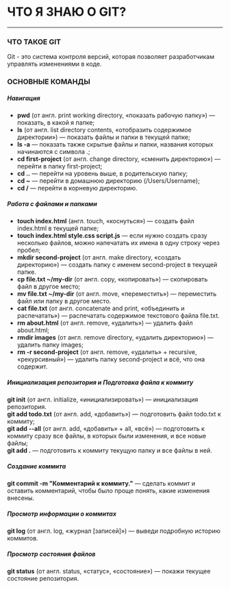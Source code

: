 # **ЧТО Я ЗНАЮ О GIT?**  

------------------------  

### **ЧТО ТАКОЕ GIT**  
Git - это система контроля версий, которая позволяет разработчикам управлять изменениями в коде.  

### **ОСНОВНЫЕ КОМАНДЫ**  
##### Навигация  
- **pwd** (от англ. print working directory, «показать рабочую папку») — показать, в какой я папке;  
- **ls** (от англ. list directory contents, «отобразить содержимое директории») — показать файлы и папки в текущей папке;  
- **ls -a** — показать также скрытые файлы и папки, названия которых начинаются с символа .;  
- **cd first-project** (от англ. change directory, «сменить директорию») — перейти в папку first-project;  
- **cd ..** — перейти на уровень выше, в родительскую папку;  
- **cd ~** — перейти в домашнюю директорию (/Users/Username);  
- **cd /** — перейти в корневую директорию.  

##### Работа с файлами и папками  
- **touch index.html** (англ. touch, «коснуться») — создать файл index.html в текущей папке;  
- **touch index.html style.css script.js** — если нужно создать сразу несколько файлов, можно напечатать их имена в одну строку через пробел;  
- **mkdir second-project** (от англ. make directory, «создать директорию») — создать папку с именем second-project в текущей папке.  
- **cp file.txt ~/my-dir** (от англ. copy, «копировать») — скопировать файл в другое место;  
- **mv file.txt ~/my-dir** (от англ. move, «переместить») — переместить файл или папку в другое место.  
- **cat file.txt** (от англ. concatenate and print, «объединить и распечатать») — распечатать содержимое текстового файла file.txt.  
- **rm about.html** (от англ. remove, «удалить») — удалить файл about.html;  
- **rmdir images** (от англ. remove directory, «удалить директорию») — удалить папку images;  
- **rm -r second-project** (от англ. remove, «удалить» + recursive, «рекурсивный») — удалить папку second-project и всё, что она содержит.  

##### Инициализация репозитория и Подготовка файла к коммиту  
**git init** (от англ. initialize, «инициализировать») — инициализация репозитория.  
**git add todo.txt** (от англ. add, «добавить») — подготовить файл todo.txt к коммиту;  
**git add --all** (от англ. add, «добавить» + all, «всё») — подготовить к коммиту сразу все файлы, в которых были изменения, и все новые файлы;  
**git add .** — подготовить к коммиту текущую папку и все файлы в ней.  

##### Создание коммита  
**git commit -m "Комментарий к коммиту."** — сделать коммит и оставить комментарий, чтобы было проще понять, какие изменения внесены. 
##### Просмотр информации о коммитах  
**git log** (от англ. log, «журнал [записей]») — выведи подробную историю коммитов.  
##### Просмотр состояния файлов  
**git status** (от англ. status, «статус», «состояние») — покажи текущее состояние репозитория.








